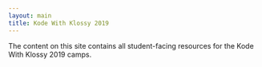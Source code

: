 ```yaml
---
layout: main
title: Kode With Klossy 2019
---
```


The content on this site contains all student-facing resources for the Kode With Klossy 2019 camps.
